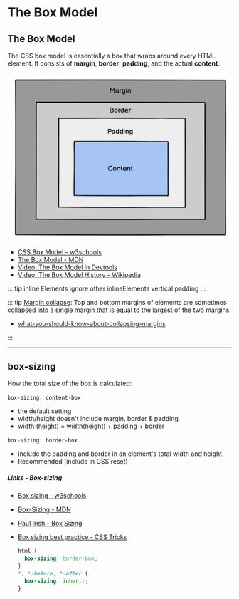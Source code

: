
# The Box Model

## The Box Model

The CSS box model is essentially a box that wraps around every HTML element. It consists of **margin**, **border**, **padding**, and the actual **content**.<br>

<img src="./assets/boxmodel.png" alt="boxmodel" style="zoom:50%;" />

- [CSS Box Model - w3schools](https://www.w3schools.com/css/css_boxmodel.asp)
- [The Box Model - MDN](https://developer.mozilla.org/en-US/docs/Learn/CSS/Building_blocks/The_box_model)
- [Video: The Box Model in Devtools](https://www.codecademy.com/courses/learn-css/videos/the-box-model-in-devtools)
- [Video: The Box Model History - Wikipedia](https://en.wikipedia.org/wiki/CSS_box_model#Background)

::: tip
inline Elements ignore other inlineElements vertical padding
:::



::: tip
[Margin collapse](https://www.w3schools.com/css/css_margin_collapse.asp): Top and bottom margins of elements are sometimes collapsed into a single margin that is equal to the largest of the two margins. 

- [what-you-should-know-about-collapsing-margins](https://css-tricks.com/what-you-should-know-about-collapsing-margins/)

:::

------

## box-sizing

How the total size of the box is calculated:

`box-sizing: content-box` 

- the default setting
- width/height doesn't include margin, border & padding 
- width (height) = width(height) + padding + border

`box-sizing: border-box`. 

- include the padding and border in an element's total width and height. 
- Recommended (include in CSS reset)

##### Links - Box-sizing


- [Box sizing - w3schools](https://www.w3schools.com/css/css3_box-sizing.asp)

- [Box-Sizing - MDN](https://developer.mozilla.org/en-US/docs/Web/CSS/box-sizing)

- [Paul Irish - Box Sizing](https://www.paulirish.com/2012/box-sizing-border-box-ftw/)

- [Box sizing best practice - CSS Tricks](https://css-tricks.com/inheriting-box-sizing-probably-slightly-better-best-practice/)

  ```css
  html {
  	box-sizing: border-box;
  }
  *, *:before, *:after {
  	box-sizing: inherit;
  }
  ```


